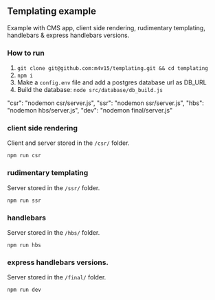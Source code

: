 ## Templating example

Example with CMS app, client side rendering, rudimentary templating, handlebars & express handlebars versions.

### How to run

1. `git clone git@github.com:m4v15/templating.git && cd templating`
2. `npm i`
3. Make a `config.env` file and add a postgres database url as DB_URL
4. Build the database: `node src/database/db_build.js`

  "csr": "nodemon csr/server.js",
    "ssr": "nodemon ssr/server.js",
    "hbs": "nodemon hbs/server.js",
    "dev": "nodemon final/server.js"

### client side rendering

Client and server stored in the `/csr/` folder.

`npm run csr`

### rudimentary templating

Server stored in the `/ssr/` folder.

`npm run ssr`

### handlebars

Server stored in the `/hbs/` folder.

`npm run hbs`

### express handlebars versions.

Server stored in the `/final/` folder.

`npm run dev`
